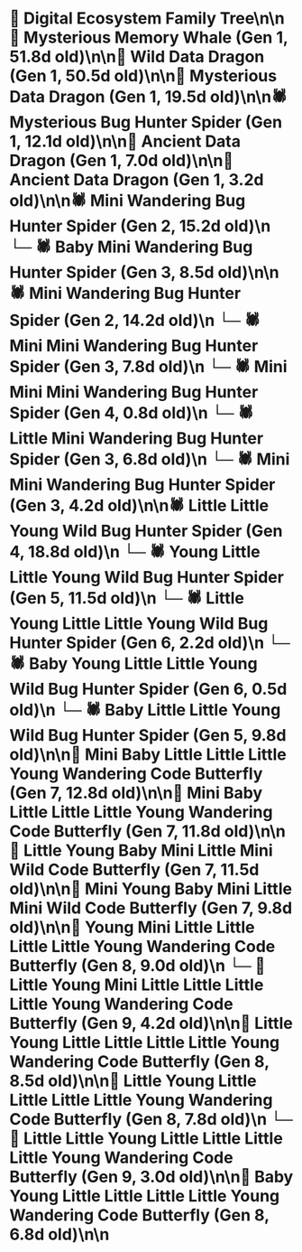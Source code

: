 # 🌳 Digital Ecosystem Family Tree\n\n🐋 Mysterious Memory Whale (Gen 1, 51.8d old)\n\n🐉 Wild Data Dragon (Gen 1, 50.5d old)\n\n🐉 Mysterious Data Dragon (Gen 1, 19.5d old)\n\n🕷️ Mysterious Bug Hunter Spider (Gen 1, 12.1d old)\n\n🐉 Ancient Data Dragon (Gen 1, 7.0d old)\n\n🐉 Ancient Data Dragon (Gen 1, 3.2d old)\n\n🕷️ Mini Wandering Bug Hunter Spider (Gen 2, 15.2d old)\n  └─ 🕷️ Baby Mini Wandering Bug Hunter Spider (Gen 3, 8.5d old)\n\n🕷️ Mini Wandering Bug Hunter Spider (Gen 2, 14.2d old)\n  └─ 🕷️ Mini Mini Wandering Bug Hunter Spider (Gen 3, 7.8d old)\n    └─ 🕷️ Mini Mini Mini Wandering Bug Hunter Spider (Gen 4, 0.8d old)\n  └─ 🕷️ Little Mini Wandering Bug Hunter Spider (Gen 3, 6.8d old)\n  └─ 🕷️ Mini Mini Wandering Bug Hunter Spider (Gen 3, 4.2d old)\n\n🕷️ Little Little Young Wild Bug Hunter Spider (Gen 4, 18.8d old)\n  └─ 🕷️ Young Little Little Young Wild Bug Hunter Spider (Gen 5, 11.5d old)\n    └─ 🕷️ Little Young Little Little Young Wild Bug Hunter Spider (Gen 6, 2.2d old)\n    └─ 🕷️ Baby Young Little Little Young Wild Bug Hunter Spider (Gen 6, 0.5d old)\n  └─ 🕷️ Baby Little Little Young Wild Bug Hunter Spider (Gen 5, 9.8d old)\n\n🦋 Mini Baby Little Little Little Young Wandering Code Butterfly (Gen 7, 12.8d old)\n\n🦋 Mini Baby Little Little Little Young Wandering Code Butterfly (Gen 7, 11.8d old)\n\n🦋 Little Young Baby Mini Little Mini Wild Code Butterfly (Gen 7, 11.5d old)\n\n🦋 Mini Young Baby Mini Little Mini Wild Code Butterfly (Gen 7, 9.8d old)\n\n🦋 Young Mini Little Little Little Little Young Wandering Code Butterfly (Gen 8, 9.0d old)\n  └─ 🦋 Little Young Mini Little Little Little Little Young Wandering Code Butterfly (Gen 9, 4.2d old)\n\n🦋 Little Young Little Little Little Little Young Wandering Code Butterfly (Gen 8, 8.5d old)\n\n🦋 Little Young Little Little Little Little Young Wandering Code Butterfly (Gen 8, 7.8d old)\n  └─ 🦋 Little Little Young Little Little Little Little Young Wandering Code Butterfly (Gen 9, 3.0d old)\n\n🦋 Baby Young Little Little Little Little Young Wandering Code Butterfly (Gen 8, 6.8d old)\n\n